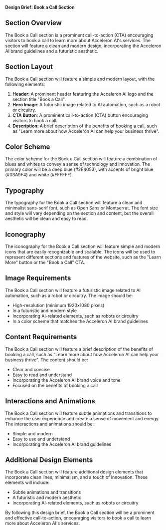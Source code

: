 **Design Brief: Book a Call Section**

**Section Overview**
----------------

The Book a Call section is a prominent call-to-action (CTA) encouraging visitors to book a call to learn more about Acceleron AI's services. The section will feature a clean and modern design, incorporating the Acceleron AI brand guidelines and a futuristic aesthetic.

**Section Layout**
----------------

The Book a Call section will feature a simple and modern layout, with the following elements:

1. **Header**: A prominent header featuring the Acceleron AI logo and the section title "Book a Call".
2. **Hero Image**: A futuristic image related to AI automation, such as a robot or circuitry.
3. **CTA Button**: A prominent call-to-action (CTA) button encouraging visitors to book a call.
4. **Description**: A brief description of the benefits of booking a call, such as "Learn more about how Acceleron AI can help your business thrive".

**Color Scheme**
----------------

The color scheme for the Book a Call section will feature a combination of blues and whites to convey a sense of technology and innovation. The primary color will be a deep blue (#2E4053), with accents of bright blue (#03A9F4) and white (#FFFFFF).

**Typography**
-------------

The typography for the Book a Call section will feature a clean and minimalist sans-serif font, such as Open Sans or Montserrat. The font size and style will vary depending on the section and content, but the overall aesthetic will be clean and easy to read.

**Iconography**
--------------

The iconography for the Book a Call section will feature simple and modern icons that are easily recognizable and scalable. The icons will be used to represent different sections and features of the website, such as the "Learn More" button or the "Book a Call" CTA.

**Image Requirements**
-------------------

The Book a Call section will feature a futuristic image related to AI automation, such as a robot or circuitry. The image should be:

* High-resolution (minimum 1920x1080 pixels)
* In a futuristic and modern style
* Incorporating AI-related elements, such as robots or circuitry
* In a color scheme that matches the Acceleron AI brand guidelines

**Content Requirements**
----------------------

The Book a Call section will feature a brief description of the benefits of booking a call, such as "Learn more about how Acceleron AI can help your business thrive". The content should be:

* Clear and concise
* Easy to read and understand
* Incorporating the Acceleron AI brand voice and tone
* Focused on the benefits of booking a call

**Interactions and Animations**
-------------------------

The Book a Call section will feature subtle animations and transitions to enhance the user experience and create a sense of movement and energy. The interactions and animations should be:

* Simple and modern
* Easy to use and understand
* Incorporating the Acceleron AI brand guidelines

**Additional Design Elements**
-----------------------------

The Book a Call section will feature additional design elements that incorporate clean lines, minimalism, and a touch of innovation. These elements will include:

* Subtle animations and transitions
* A futuristic and modern aesthetic
* Incorporating AI-related elements, such as robots or circuitry

By following this design brief, the Book a Call section will be a prominent and effective call-to-action, encouraging visitors to book a call to learn more about Acceleron AI's services.